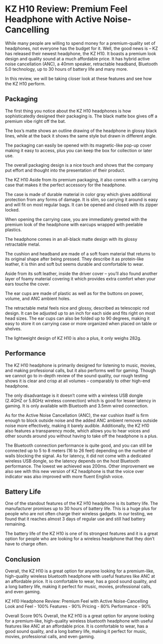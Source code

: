 # KZ H10 Review: Premium Feel Headphone with Active Noise-Cancelling

While many people are willing to spend money for a premium-quality set of headphones, not everyone has the budget for it. Well, the good news is – KZ has released their newest headphone, the KZ H10. It boasts a premium look design and quality sound at a much affordable price. It has hybrid active noise cancellation (ANC), a 40mm speaker, retractable headband, Bluetooth 5.0 technology, up to 30 hours of battery life and many more.

In this review, we will be taking closer look at these features and see how the KZ H10 perform.

## Packaging

The first thing you notice about the KZ H10 headphones is how sophisticatedly designed their packaging is. The black matte box gives off a premium vibe right off the bat.

The box’s matte shows an outline drawing of the headphone in glossy black lines, while at the back it shows the same style but drawn in different angle.

The packaging can easily be opened with its magnetic-like pop-up cover making it easy to access, plus you can keep the box for collection or later use.

The overall packaging design is a nice touch and shows that the company put effort and thought into the presentation of their product.

The KZ H10
Aside from its premium packaging, it also comes with a carrying case that makes it the perfect accessory for the headphone.

The case is made of durable material in color gray which gives additional protection from any forms of damage. It is slim, so carrying it around is easy and will fit on most regular bags. It can be opened and closed with its zipper locked.

When opening the carrying case, you are immediately greeted with the premium look of the headphone with earcups wrapped with peelable plastics.

The headphone comes in an all-black matte design with its glossy retractable metal.

The cushion and headband are made of a soft foam material that returns to its original shape after being pressed. They describe it as protein-like leather, it is thin and soft but seems durable and comfortable to wear.

Aside from its soft leather, inside the driver cover – you’ll also found another layer of foamy material covering it which provides extra comfort when your ears touche the cover.

The ear cups are made of plastic as well as for the buttons on power, volume, and ANC ambient holes.

The retractable metal feels nice and glossy, described as telescopic rod design. It can be adjusted up to an inch for each side and fits right on most head sizes. The ear cups can also be folded up to 90 degrees, making it easy to store it on carrying case or more organized when placed on table or shelves.

The lightweight design of KZ H10 is also a plus, it only weighs 282g.

## Performance

The KZ H10 headphone is primarily designed for listening to music, movies, and making professional calls, but it also performs well for gaming. Though we cannot go to in-depth review of the sound quality, our rough testing shows it is clear and crisp at all volumes – comparably to other high-end headphone.

The only disadvantage is it doesn’t come with a wireless USB dongle (2.4GHZ or 5.8GHz wireless connection) which is good for lesser latency in gaming. It is only available with Bluetooth and 3.5mm wired connection.

As for the Active Noise Cancellation (ANC), the ear cushion itself is firm enough to block outside noise and the added ANC ambient removes outside noise more effectively, making it barely audible. Additionally, the KZ H10 also features a transparency mode, which allows you to hear voices and other sounds around you without having to take off the headphone is a plus.

The Bluetooth connection performance is quite good, and you can still be connected up to 5 to 8 meters (16 to 26 feet) depending on the number of walls blocking the signal. As for latency, it did not come with a dedicated wireless USB dongle, so the latency depends on the host Bluetooth performance. The lowest we achieved was 200ms. Other improvement we also see with this new version of KZ headphone is that the voice over indicator was also improved with more fluent English voice.

## Battery Life

One of the standout features of the KZ H10 headphone is its battery life. The manufacturer promises up to 30 hours of battery life. This is a huge plus for people who are not often charge their wireless gadgets. In our testing, we found that it reaches almost 3 days of regular use and still had battery remaining.

The battery life of the KZ H10 is one of its strongest features and it is a great option for people who are looking for a wireless headphone that they don’t have to charge often.

## Conclusion

Overall, the KZ H10 is a great option for anyone looking for a premium-like, high-quality wireless bluetooth headphone with useful features like ANC at an affordable price. It is comfortable to wear, has a good sound quality, and a long battery life, making it perfect for music, movies, professional calls, and even gaming.

KZ H10 Headphone Review: Premium Feel with Active Noise-Cancelling
Look and Feel - 100%
Features - 90%
Pricing - 80%
Performance - 90%

Overall Score
90%
Overall, the KZ H10 is a great option for anyone looking for a premium-like, high-quality wireless bluetooth headphone with useful features like ANC at an affordable price. It is comfortable to wear, has a good sound quality, and a long battery life, making it perfect for music, movies, professional calls, and even gaming.
